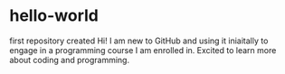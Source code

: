# hello-world
first repository created 
Hi! I am new to GitHub and using it iniaitally to engage in a programming course I am enrolled in. Excited to learn more about coding and programming. 
